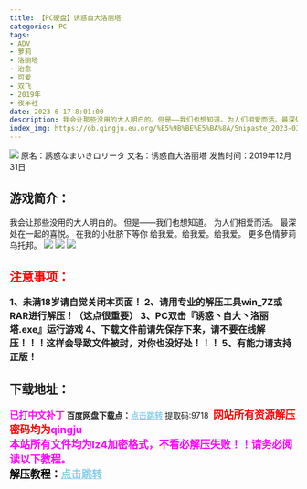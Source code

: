 ```yaml
---
title: 【PC硬盘】诱惑自大洛丽塔
categories: PC
tags:
- ADV
- 萝莉
- 洛丽塔
- 治愈
- 可爱
- 双飞
- 2019年
- 夜羊社
date: 2023-6-17 8:01:00
description: 我会让那些没用的大人明白的。但是——我们也想知道。为人们相爱而活。最深处在一起的喜悦。在我的小肚脐下等你给我爱。给我爱。给我爱。更多色情萝莉乌托邦。
index_img: https://ob.qingju.eu.org/%E5%9B%BE%E5%BA%8A/Snipaste_2023-03-20_07-20-12.webp
---
```

![](https://ob.qingju.eu.org/%E5%9B%BE%E5%BA%8A/Snipaste_2023-03-20_07-20-12.webp)
原名：誘惑なまいきロリータ
又名：诱惑自大洛丽塔
发售时间：2019年12月31日

## 游戏简介：
我会让那些没用的大人明白的。
但是——我们也想知道。
为人们相爱而活。
最深处在一起的喜悦。
在我的小肚脐下等你
给我爱。给我爱。给我爱。
更多色情萝莉乌托邦。
![](https://ob.qingju.eu.org/%E5%9B%BE%E5%BA%8A/Snipaste_2023-03-20_07-20-58.webp)
![](https://ob.qingju.eu.org/%E5%9B%BE%E5%BA%8A/Snipaste_2023-03-20_07-20-46.webp)
![](https://ob.qingju.eu.org/%E5%9B%BE%E5%BA%8A/Snipaste_2023-03-20_07-20-36.webp)





## <font color=#FF0000 >注意事项：</font>
<font size=3><b>1、未满18岁请自觉关闭本页面！
2、请用专业的解压工具win_7Z或RAR进行解压！（这点很重要）
3、PC双击『诱惑丶自大丶洛丽塔.exe』运行游戏
4、下载文件前请先保存下来，请不要在线解压！！！这样会导致文件被封，对你也没好处！！！
5、有能力请支持正版！</b></font>

## 下载地址：
<font color=#FF00FF size=3><b>已打中文补丁</b></font>
<b>百度网盘下载点：</b><a href="https://pan.baidu.com/s/1GCuCebwn73w1m8lS3PzcUA?pwd=9718" style="color: #87CEEB;"><b>点击跳转</b></a> 提取码:9718
<a style="padding: 0" href="https://post.qingju.org/AD/"><img style="max-width:100%" src="https://img.acgus.top/i/2024/07/478f689b8021d8d499ab43d21acf137a.gif" alt=""></a>
<b><font color=#FF0000 size=4>网站所有资源解压密码均为</b></font><b><font color=#FF00FF size=4>qingju</font><font color=#FF0000 ></font></b><br><b><font color=#FF00FF size=4>本站所有文件均为lz4加密格式，不看必解压失败！！请务必阅读以下教程。</b></font><br><b><font color=#000 size=4>解压教程：</b><a href="https://post.qingju.org/tutorial/000/" style="color: #87CEEB;"><b>点击跳转</b></a>